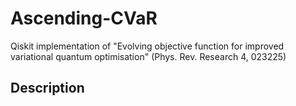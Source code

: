 # Ascending-CVaR

Qiskit implementation of "Evolving objective function for improved variational quantum optimisation"  (Phys. Rev. Research 4, 023225)


## Description
